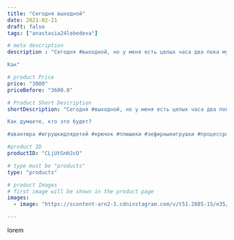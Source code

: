 ```yaml
---
title: "Сегодня выходной"
date: 2021-02-21
draft: false
tags: ["anastasia24lebedeva"]

# meta description
description : "Сегодня #выходной, но у меня есть целых часа два пока муж готовит обед, для того, чтобы поработать над авантюркой от @igruschki_zefir Игрушка почти готова.

Как"

# product Price
price: "3000"
priceBefore: "3600.0"

# Product Short Description
shortDescription: "Сегодня #выходной, но у меня есть целых часа два пока муж готовит обед, для того, чтобы поработать над авантюркой от @igruschki_zefir Игрушка почти готова.

Как думаете, кто это будет?

#авантюра #игрушкидлядетей #крючок #плюшики #зефирныеигрушки #процессработы #рабочиемоменты #времятворить"

#product ID
productID: "CLjUtGnHJcO"

# type must be "products"
type: "products"

# product Images
# first image will be shown in the product page
images:
  - image: "https://scontent-arn2-1.cdninstagram.com/v/t51.2885-15/e35/152809038_711363492860325_1416595111296101346_n.jpg?se=7&tp=1&_nc_ht=scontent-arn2-1.cdninstagram.com&_nc_cat=109&_nc_ohc=t_u1abdMu78AX_npBdj&ccb=7-4&oh=1590177e767f2cebffc2ea45a7ff2a64&oe=6081D7F9&ig_cache_key=MjUxMzk0NDA3NzQwODE3OTk4Mg%3D%3D.2-ccb7-4"

---
```

lorem
